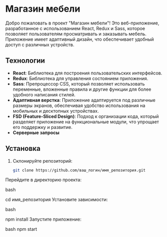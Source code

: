 # Магазин мебели

Добро пожаловать в проект "Магазин мебели"! Это веб-приложение, разработанное с использованием React, Redux и Sass, которое позволяет пользователям просматривать и заказывать мебель. Приложение имеет адаптивный дизайн, что обеспечивает удобный доступ с различных устройств.

## Технологии

- **React**: Библиотека для построения пользовательских интерфейсов.
- **Redux**: Библиотека для управления состоянием приложения.
- **Sass**: Препроцессор CSS, который позволяет использовать переменные, вложенные правила и другие функции для более удобного написания стилей.
- **Адаптивная верстка**: Приложение адаптируется под различные размеры экранов, обеспечивая удобство использования на мобильных и десктопных устройствах.
- **FSD (Feature-Sliced Design)**: Подход к организации кода, который разделяет приложение на функциональные модули, что упрощает его поддержку и развитие.
- **Серверные запросы**

## Установка

1. Склонируйте репозиторий:
   ```bash
   git clone https://github.com/ваш_логин/имя_репозитория.git
Перейдите в директорию проекта:

bash

cd имя_репозитория
Установите зависимости:

bash

npm install
Запустите приложение:

bash
npm start

